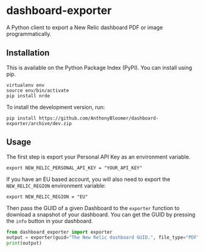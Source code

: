 # dashboard-exporter
A Python client to export a New Relic dashboard PDF or image programmatically.

## Installation

This is available on the Python Package Index (PyPI). You can install using pip.

```
virtualenv env
source env/bin/activate
pip install nrde
```

To install the development version, run:

```
pip install https://github.com/AnthonyBloomer/dashboard-exporter/archive/dev.zip
```

## Usage

The first step is export your Personal API Key as an environment variable.

```
export NEW_RELIC_PERSONAL_API_KEY = "YOUR_API_KEY"
```

If you have an EU based account, you will also need to export the `NEW_RELIC_REGION` environment variable:

```
export NEW_RELIC_REGION = "EU"
```

Then pass the GUID of a given Dashboard to the `exporter` function to download a snapshot of your dashboard. You can get the GUID by pressing the `info` button in your dashboard.



```python
from dashboard_exporter import exporter
output = exporter(guid="The New Relic dashboard GUID.", file_type="PDF",)
print(output)
```


